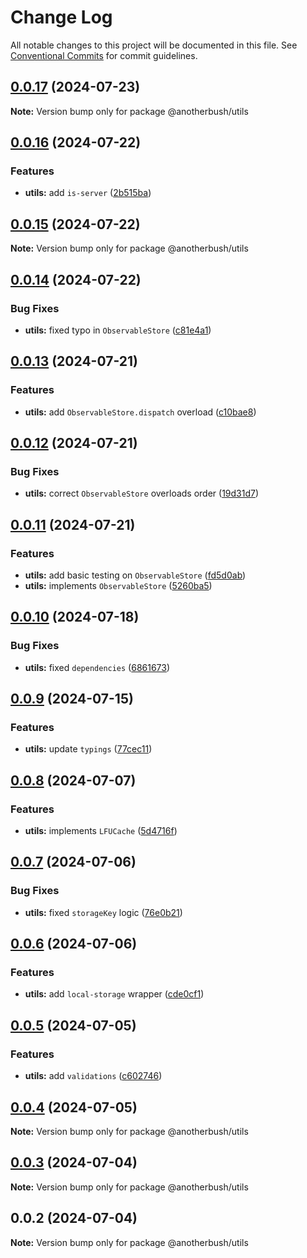 # Change Log

All notable changes to this project will be documented in this file.
See [Conventional Commits](https://conventionalcommits.org) for commit guidelines.

## [0.0.17](https://github.com/anotherbush/utils/compare/@anotherbush/utils@0.0.16...@anotherbush/utils@0.0.17) (2024-07-23)

**Note:** Version bump only for package @anotherbush/utils





## [0.0.16](https://github.com/anotherbush/utils/compare/@anotherbush/utils@0.0.15...@anotherbush/utils@0.0.16) (2024-07-22)


### Features

* **utils:** add `is-server` ([2b515ba](https://github.com/anotherbush/utils/commit/2b515ba3d8932bb381fa2debb1373f589ae0ba5d))





## [0.0.15](https://github.com/anotherbush/utils/compare/@anotherbush/utils@0.0.14...@anotherbush/utils@0.0.15) (2024-07-22)

**Note:** Version bump only for package @anotherbush/utils





## [0.0.14](https://github.com/anotherbush/utils/compare/@anotherbush/utils@0.0.13...@anotherbush/utils@0.0.14) (2024-07-22)


### Bug Fixes

* **utils:** fixed typo in `ObservableStore` ([c81e4a1](https://github.com/anotherbush/utils/commit/c81e4a13ac0d46d11097ec46651d58a8c5e5496e))





## [0.0.13](https://github.com/anotherbush/utils/compare/@anotherbush/utils@0.0.12...@anotherbush/utils@0.0.13) (2024-07-21)


### Features

* **utils:** add `ObservableStore.dispatch` overload ([c10bae8](https://github.com/anotherbush/utils/commit/c10bae88dc01ed636f649d601c23e7121dce5bf6))





## [0.0.12](https://github.com/anotherbush/utils/compare/@anotherbush/utils@0.0.11...@anotherbush/utils@0.0.12) (2024-07-21)


### Bug Fixes

* **utils:** correct `ObservableStore` overloads order ([19d31d7](https://github.com/anotherbush/utils/commit/19d31d7599595031e75270dfaaeb57a5bcf4f523))





## [0.0.11](https://github.com/anotherbush/utils/compare/@anotherbush/utils@0.0.10...@anotherbush/utils@0.0.11) (2024-07-21)


### Features

* **utils:** add basic testing on `ObservableStore` ([fd5d0ab](https://github.com/anotherbush/utils/commit/fd5d0ab1cb1096862e9527bee9c1597d647cf6ce))
* **utils:** implements `ObservableStore` ([5260ba5](https://github.com/anotherbush/utils/commit/5260ba5b3ad125690e375fa832aadff3e0a69b41))





## [0.0.10](https://github.com/anotherbush/utils/compare/@anotherbush/utils@0.0.9...@anotherbush/utils@0.0.10) (2024-07-18)


### Bug Fixes

* **utils:** fixed `dependencies` ([6861673](https://github.com/anotherbush/utils/commit/6861673a8fd05eb589d98db2da87e73f54cf0d0d))





## [0.0.9](https://github.com/anotherbush/utils/compare/@anotherbush/utils@0.0.8...@anotherbush/utils@0.0.9) (2024-07-15)


### Features

* **utils:** update `typings` ([77cec11](https://github.com/anotherbush/utils/commit/77cec1197b10a141373ad6b3ff25eceb6f55782c))





## [0.0.8](https://github.com/anotherbush/utils/compare/@anotherbush/utils@0.0.7...@anotherbush/utils@0.0.8) (2024-07-07)


### Features

* **utils:** implements `LFUCache` ([5d4716f](https://github.com/anotherbush/utils/commit/5d4716f029a7c363c768a6e862b6ced365ab0f7a))





## [0.0.7](https://github.com/anotherbush/utils/compare/@anotherbush/utils@0.0.6...@anotherbush/utils@0.0.7) (2024-07-06)


### Bug Fixes

* **utils:** fixed `storageKey` logic ([76e0b21](https://github.com/anotherbush/utils/commit/76e0b21a3cad94abd91f82961babe6cdc46f7a82))





## [0.0.6](https://github.com/anotherbush/utils/compare/@anotherbush/utils@0.0.5...@anotherbush/utils@0.0.6) (2024-07-06)


### Features

* **utils:** add `local-storage` wrapper ([cde0cf1](https://github.com/anotherbush/utils/commit/cde0cf1e8461d8952a6328a229256f5288cc4b27))





## [0.0.5](https://github.com/anotherbush/utils/compare/@anotherbush/utils@0.0.4...@anotherbush/utils@0.0.5) (2024-07-05)


### Features

* **utils:** add `validations` ([c602746](https://github.com/anotherbush/utils/commit/c6027464072a05c25f24d1854fa50acec5f6b2d4))





## [0.0.4](https://github.com/anotherbush/utils/compare/@anotherbush/utils@0.0.3...@anotherbush/utils@0.0.4) (2024-07-05)

**Note:** Version bump only for package @anotherbush/utils





## [0.0.3](https://github.com/anotherbush/utils/compare/@anotherbush/utils@0.0.2...@anotherbush/utils@0.0.3) (2024-07-04)

**Note:** Version bump only for package @anotherbush/utils





## 0.0.2 (2024-07-04)

**Note:** Version bump only for package @anotherbush/utils
